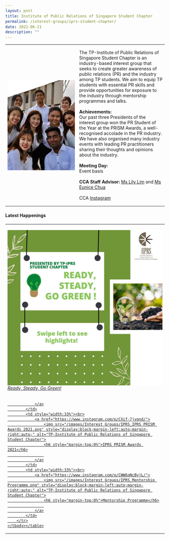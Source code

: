 ```yaml
---
layout: post
title: Institute of Public Relations of Singapore Student Chapter
permalink: /interest-groups/iprs-student-chapter/
date: 2022-06-21
description: ""
---
```

<div>
    <table>
        <tbody><tr>
            <td style="width:45%"><img src="/images/CCA_tp_iprs_student_chapter.jpg" style="display:block;margin-left:auto;margin-right:auto;" alt="TP-Institute of Public Relations of Singapore Student Chapter"></td>
            <td>
                <p>
                    The TP-Institute of Public Relations of Singapore Student Chapter is an industry-based interest group that seeks to create greater awareness of public relations (PR) and the industry among TP students. We aim to equip TP students with essential PR skills and provide opportunities for exposure to the industry through mentorship programmes and talks.<br>
                    <br>
                    <b>Achievements:</b><br>
                    Our past three Presidents of the interest group won the PR Student of the Year at the PRISM Awards, a well-recognised accolade in the PR industry. We have also organised many industry events with leading PR practitioners sharing their thoughts and opinions about the industry.<br>
                    <br>
                    <b>Meeting Day:</b><br>
                    Event basis<br>
                    <br>
                    <b>CCA Staff Advisor:</b> <a href="mailto:kinghar@tp.edu.sg">Ms Lily Lim</a> and <a href="Eunice_CHUA@tp.edu.sg">Ms Eunice Chua </a><br>
                    <br>
                    CCA <a href="https://www.instagram.com/tp_iprs">Instagram</a>
                </p>
            </td>
        </tr>
    </tbody></table>
</div>

#### Latest Happenings

<div>
    <table>
        <tbody><tr>
            <td style="width:33%"><br>
                <a href="https://www.instagram.com/p/Cce8PDuPHet/">
                    <img src="/images/Interest Groups/IPRS_Ready, Steady, Go Green!.png" style="display:block;margin-left:auto;margin-right:auto;" alt="TP-Institute of Public Relations of Singapore Student Chapter">
                    <h6 style="margin-top:0%">Ready, Steady, Go Green!</h6>
                    
                </a>
            </td>
            <td style="width:33%"><br>
                <a href="https://www.instagram.com/p/CXif-7jvqnd/">
                    <img src="/images/Interest Groups/IPRS_IPRS PRISM Awards 2021.png" style="display:block;margin-left:auto;margin-right:auto;" alt="TP-Institute of Public Relations of Singapore Student Chapter">
                    <h6 style="margin-top:0%">IPRS PRISM Awards 2021</h6>
                    
                </a>
            </td>
            <td style="width:33%"><br>
                <a href="https://www.instagram.com/p/CWW6qNcByjL/">
                    <img src="/images/Interest Groups/IPRS_Mentorship Programme.png" style="display:block;margin-left:auto;margin-right:auto;" alt="TP-Institute of Public Relations of Singapore Student Chapter">
                    <h6 style="margin-top:0%">Mentorship Programme</h6>
                    
                </a>
            </td>
        </tr>
    </tbody></table>
</div>